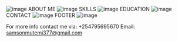 ![image](https://github.com/user-attachments/assets/4310b454-1373-41e0-a04f-617c4c59a876)
ABOUT ME ![image](https://github.com/user-attachments/assets/4c59ac11-d3de-4ee8-9455-ea30e3615b3c)
SKILLS ![image](https://github.com/user-attachments/assets/0ebab6a7-6853-41fd-894a-ca7fccc97628)
EDUCATION ![image](https://github.com/user-attachments/assets/6dd2552f-f619-4026-8c33-f5d6ac9c91b6)
CONTACT ![image](https://github.com/user-attachments/assets/3df6cf00-f79c-4742-b1cd-51de38b7c138)
FOOTER ![image](https://github.com/user-attachments/assets/db37c6a7-1a8e-449a-b866-005ce974c19e)

For more info contact me via: +254795695670
Email: samsonmutemi377@gmail.com


